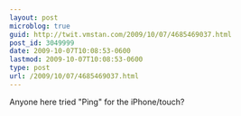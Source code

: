 ```yaml
---
layout: post
microblog: true
guid: http://twit.vmstan.com/2009/10/07/4685469037.html
post_id: 3049999
date: 2009-10-07T10:08:53-0600
lastmod: 2009-10-07T10:08:53-0600
type: post
url: /2009/10/07/4685469037.html
---
```

Anyone here tried "Ping" for the iPhone/touch?
